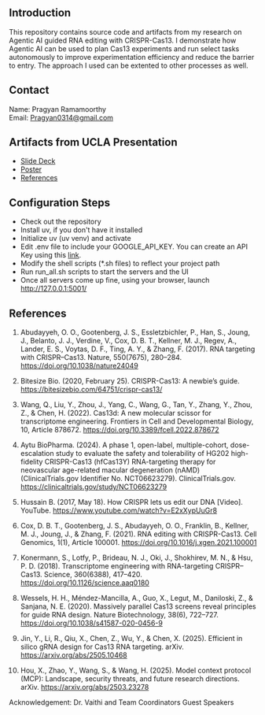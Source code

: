 ## Introduction
This repository contains source code and artifacts from my research on Agentic AI guided RNA editing with CRISPR-Cas13. I demonstrate how Agentic AI can be used to plan Cas13 experiments and run select tasks autonomously to improve experimentation efficiency and reduce the barrier to entry. The approach I used can be extented to other processes as well.

## Contact
Name: Pragyan Ramamoorthy</br>
Email: Pragyan0314@gmail.com

## Artifacts from UCLA Presentation
- [Slide Deck](https://github.com/PragyanR/agentic_ai_rna_editing/blob/main/artifacts/UCLA_Presentation_Final.pdf)
- [Poster](https://github.com/PragyanR/agentic_ai_rna_editing/blob/main/artifacts/UCLA_Poster_Final.pdf)
- [References](https://github.com/PragyanR/agentic_ai_rna_editing/edit/main/README.md#references)

## Configuration Steps
- Check out the repository
- Install uv, if you don't have it installed
- Initialize uv (uv venv) and activate
- Edit .env file to include your GOOGLE_API_KEY. You can create an API Key using this [link](https://ai.google.dev/gemini-api/docs/models).
- Modify the shell scripts (*.sh files) to reflect your project path
- Run run_all.sh scripts to start the servers and the UI
- Once all servers come up fine, using your browser, launch http://127.0.0.1:5001/

## References
1)	Abudayyeh, O. O., Gootenberg, J. S., Essletzbichler, P., Han, S., Joung, J., Belanto, J. J., Verdine, V., Cox, D. B. T., Kellner, M. J., Regev, A., Lander, E. S., Voytas, D. F., Ting, A. Y., & Zhang, F. (2017). RNA targeting with CRISPR–Cas13. Nature, 550(7675), 280–284. https://doi.org/10.1038/nature24049

2)	Bitesize Bio. (2020, February 25). CRISPR-Cas13: A newbie’s guide. https://bitesizebio.com/64751/crispr-cas13/

3)	Wang, Q., Liu, Y., Zhou, J., Yang, C., Wang, G., Tan, Y., Zhang, Y., Zhou, Z., & Chen, H. (2022). Cas13d: A new molecular scissor for transcriptome engineering. Frontiers in Cell and Developmental Biology, 10, Article 878672. https://doi.org/10.3389/fcell.2022.878672

4)	Aytu BioPharma. (2024). A phase 1, open-label, multiple-cohort, dose-escalation study to evaluate the safety and tolerability of HG202 high-fidelity CRISPR-Cas13 (hfCas13Y) RNA-targeting therapy for neovascular age-related macular degeneration (nAMD) (ClinicalTrials.gov Identifier No. NCT06623279). ClinicalTrials.gov. https://clinicaltrials.gov/study/NCT06623279

5)	Hussain B. (2017, May 18). How CRISPR lets us edit our DNA [Video]. YouTube. https://www.youtube.com/watch?v=E2xXypUuGr8

6) 	Cox, D. B. T., Gootenberg, J. S., Abudayyeh, O. O., Franklin, B., Kellner, M. J., Joung, J., & Zhang, F. (2021). RNA editing with CRISPR-Cas13. Cell Genomics, 1(1), Article 100001. https://doi.org/10.1016/j.xgen.2021.100001

7)	 Konermann, S., Lotfy, P., Brideau, N. J., Oki, J., Shokhirev, M. N., & Hsu, P. D. (2018). Transcriptome engineering with RNA-targeting CRISPR–Cas13. Science, 360(6388), 417–420. https://doi.org/10.1126/science.aaq0180

8)	 Wessels, H. H., Méndez-Mancilla, A., Guo, X., Legut, M., Daniloski, Z., & Sanjana, N. E. (2020). Massively parallel Cas13 screens reveal principles for guide RNA design. Nature Biotechnology, 38(6), 722–727. https://doi.org/10.1038/s41587-020-0456-9

9) 	Jin, Y., Li, R., Qiu, X., Chen, Z., Wu, Y., & Chen, X. (2025). Efficient in silico gRNA design for Cas13 RNA targeting. arXiv. https://arxiv.org/abs/2505.10468

10)	Hou, X., Zhao, Y., Wang, S., & Wang, H. (2025). Model context protocol (MCP): Landscape, security threats, and future  research directions. arXiv. https://arxiv.org/abs/2503.23278

Acknowledgement:
Dr. Vaithi and Team
Coordinators
Guest Speakers


